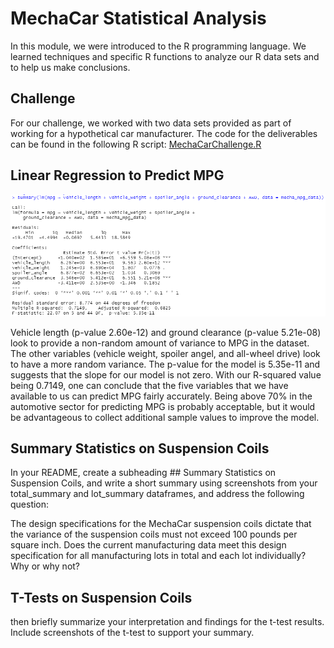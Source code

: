 # MechaCar Statistical Analysis
In this module, we were introduced to the R programming language. We learned techniques and specific R functions to analyze our R data sets and to help us make conclusions.

## Challenge
For our challenge, we worked with two data sets provided as part of working for a hypothetical car manufacturer. The code for the deliverables can be found in the following R script: [MechaCarChallenge.R](MechaCarChallenge.R)

## Linear Regression to Predict MPG
![summary](deliverable1SummaryStatsMultLinRegModel.png)

Vehicle length (p-value 2.60e-12) and ground clearance (p-value 5.21e-08) look to provide a non-random amount of variance to MPG in the dataset. The other variables (vehicle weight, spoiler angel, and all-wheel drive) look to have a more random variance. The p-value for the model is 5.35e-11 and suggests that the slope for our model is not zero. With our R-squared value being 0.7149, one can conclude that the five variables that we have available to us can predict MPG fairly accurately. Being above 70% in the automotive sector for predicting MPG is probably acceptable, but it would be advantageous to collect additional sample values to improve the model.

## Summary Statistics on Suspension Coils

In your README, create a subheading ## Summary Statistics on Suspension Coils, and write a short summary using screenshots from your total_summary and lot_summary dataframes, and address the following question:

The design specifications for the MechaCar suspension coils dictate that the variance of the suspension coils must not exceed 100 pounds per square inch. Does the current manufacturing data meet this design specification for all manufacturing lots in total and each lot individually? Why or why not?


## T-Tests on Suspension Coils

then briefly summarize your interpretation and findings for the t-test results. Include screenshots of the t-test to support your summary.
